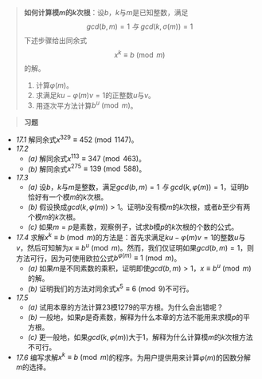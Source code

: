 >**如何计算模$m$的$k$次根**：设$b$，$k$与$m$是已知整数，满足$$gcd(b, m) = 1 \ 与 \ gcd(k, \sigma(m)) = 1$$下述步骤给出同余式$$x^k \equiv b \pmod{m}$$的解。
>	1. 计算$\varphi(m)$。
>	2. 求满足$ku - \varphi(m)v = 1$的正整数$u$与$v$。
>	3. 用逐次平方法计算$b^u \pmod{m}$。

>**习题**
- *17.1* 解同余式$x^{329} \equiv 452 \pmod{1147}$。
- *17.2*
	- *(a)* 解同余式$x^{113} \equiv 347 \pmod{463}$。
	- *(b)* 解同余式$x^{275} \equiv 139 \pmod{588}$。
- *17.3*
	- *(a)* 设$b$，$k$与$m$是整数，满足$gcd(b, m) = 1 \ 与 \ gcd(k, \varphi(m)) = 1$，证明$b$恰好有一个模$m$的$k$次根。
	- *(b)* 假设换成$gcd(k, \varphi(m)) > 1$。证明$b$没有模$m$的$k$次根，或者$b$至少有两个模$m$的$k$次根。
	- *(c)* 如果$m = p$是素数，观察例子，试求$b$模$p$的$k$次根的个数的公式。
- *17.4* 求解$x^k \equiv b \pmod{m}$的方法是：首先求满足$ku - \varphi(m)v = 1$的整数$u$与$v$，然后可知解为$x \equiv b^u \pmod{m}$。然而，我们仅证明如果$gcd(b, m) = 1$，则方法可行，因为可使用欧拉公式$b^{\varphi(m)} \equiv 1 \pmod{m}$。
	- *(a)* 如果$m$是不同素数的乘积，证明即使$gcd(b, m) > 1$，$x \equiv b^u \pmod{m}$的解。
	- *(b)* 证明我们的方法对同余式$x^5 \equiv 6 \pmod{9}$不可行。
- *17.5*
	- *(a)* 试用本章的方法计算$23$模$1279$的平方根。为什么会出错呢？
	- *(b)* 一般地，如果$p$是奇素数，解释为什么本章的方法不能用来求模$p$的平方根。
	- *(c)* 更一般地，如果$gcd(k, \varphi(m))$大于$1$，解释为什么计算模$m$的$k$次根方法不可行。
- *17.6* 编写求解$x^k \equiv b \pmod{m}$的程序。为用户提供用来计算$\varphi(m)$的因数分解$m$的选择。